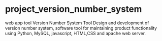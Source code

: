 project_version_number_system
=============================

web app tool
Version Number System Tool
Design and development of version number system, software tool for maintaining product 
functionality using Python, MySQL, javascript, HTML,CSS and apache web server.
